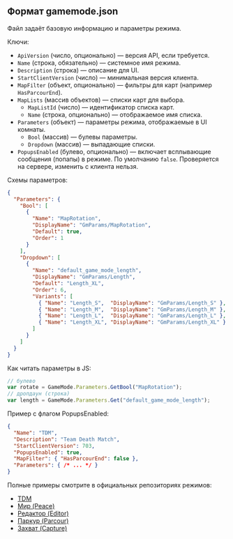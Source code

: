 ## Формат gamemode.json

Файл задаёт базовую информацию и параметры режима.

Ключи:
- `ApiVersion` (число, опционально) — версия API, если требуется.
- `Name` (строка, обязательно) — системное имя режима.
- `Description` (строка) — описание для UI.
- `StartClientVersion` (число) — минимальная версия клиента.
- `MapFilter` (объект, опционально) — фильтры для карт (например `HasParcourEnd`).
- `MapLists` (массив объектов) — списки карт для выбора.
  - `MapListId` (число) — идентификатор списка карт.
  - `Name` (строка, опционально) — отображаемое имя списка.
- `Parameters` (объект) — параметры режима, отображаемые в UI комнаты.
  - `Bool` (массив) — булевы параметры.
  - `Dropdown` (массив) — выпадающие списки.
 - `PopupsEnabled` (булево, опционально) — включает всплывающие сообщения (попапы) в режиме. 
   По умолчанию `false`. Проверяется на сервере, изменить с клиента нельзя.

Схемы параметров:
```json
{
  "Parameters": {
    "Bool": [
      {
        "Name": "MapRotation",
        "DisplayName": "GmParams/MapRotation",
        "Default": true,
        "Order": 1
      }
    ],
    "Dropdown": [
      {
        "Name": "default_game_mode_length",
        "DisplayName": "GmParams/Length",
        "Default": "Length_XL",
        "Order": 6,
        "Variants": [
          { "Name": "Length_S",  "DisplayName": "GmParams/Length_S" },
          { "Name": "Length_M",  "DisplayName": "GmParams/Length_M" },
          { "Name": "Length_L",  "DisplayName": "GmParams/Length_L" },
          { "Name": "Length_XL", "DisplayName": "GmParams/Length_XL" }
        ]
      }
    ]
  }
}
```

Как читать параметры в JS:
```javascript
// булево
var rotate = GameMode.Parameters.GetBool("MapRotation");
// дропдаун (строка)
var length = GameMode.Parameters.Get("default_game_mode_length");
```

Пример с флагом PopupsEnabled:
```json
{
  "Name": "TDM",
  "Description": "Team Death Match",
  "StartClientVersion": 703,
  "PopupsEnabled": true,
  "MapFilter": { "HasParcourEnd": false },
  "Parameters": { /* ... */ }
}
```

Полные примеры смотрите в официальных репозиториях режимов:
- [TDM](https://github.com/kkohno/PixelCombats.GameModes.TDM)
- [Мир (Peace)](https://github.com/kkohno/PixelCombats.GameModes.Peace)
- [Редактор (Editor)](https://github.com/kkohno/PixelCombats.GameModes.Editor)
- [Паркур (Parcour)](https://github.com/kkohno/PixelCombats.GameModes.Parcour)
- [Захват (Capture)](https://github.com/kkohno/PixelCombats.GameModes.Capture)


